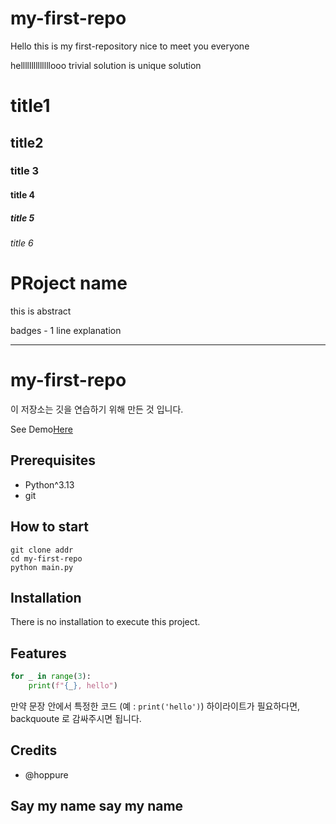 # my-first-repo
Hello this is my first-repository
nice to meet you everyone

hellllllllllllllooo
trivial solution is unique solution
# title1
## title2
### title 3
#### title 4
##### title 5
###### title 6


# PRoject name

this is abstract

badges - 1 line explanation

----------

# my-first-repo

이 저장소는 깃을 연습하기 위해 만든 것 입니다.

See Demo[Here](https://www.google.com/)

## Prerequisites

 - Python^3.13
 - git

## How to start

```shell
git clone addr
cd my-first-repo
python main.py
```

## Installation

There is no installation to execute this project.

## Features

```python
for _ in range(3):
    print(f"{_}, hello")
```

만약 문장 안에서 특정한 코드 (예 :  `print('hello')`) 하이라이트가 필요하다면, backquoute 로 감싸주시면 됩니다.


## Credits

 - @hoppure


## Say my name say my name


